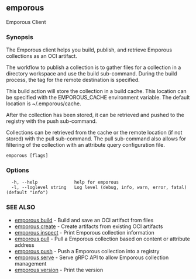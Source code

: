 ## emporous

Emporous Client

### Synopsis

The Emporous client helps you build, publish, and retrieve Emporous collections as an OCI artifact.

 The workflow to publish a collection is to gather files for a collection in a directory workspace and use the build sub-command. During the build process, the tag for the remote destination is specified.

 This build action will store the collection in a build cache. This location can be specified with the EMPOROUS_CACHE environment variable. The default location is ~/.emporous/cache.

 After the collection has been stored, it can be retrieved and pushed to the registry with the push sub-command.

 Collections can be retrieved from the cache or the remote location (if not stored) with the pull sub-command. The pull sub-command also allows for filtering of the collection with an attribute query configuration file.

```
emporous [flags]
```

### Options

```
  -h, --help              help for emporous
  -l, --loglevel string   Log level (debug, info, warn, error, fatal) (default "info")
```

### SEE ALSO

* [emporous build](emporous_build.md)	 - Build and save an OCI artifact from files
* [emporous create](emporous_create.md)	 - Create artifacts from existing OCI artifacts
* [emporous inspect](emporous_inspect.md)	 - Print Emporous collection information
* [emporous pull](emporous_pull.md)	 - Pull a Emporous collection based on content or attribute address
* [emporous push](emporous_push.md)	 - Push a Emporous collection into a registry
* [emporous serve](emporous_serve.md)	 - Serve gRPC API to allow Emporous collection management
* [emporous version](emporous_version.md)	 - Print the version

